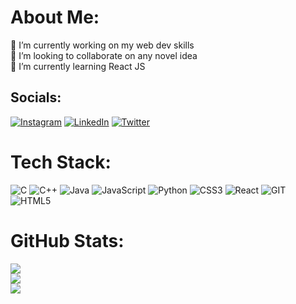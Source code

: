 #  About Me:
🔭 I’m currently working on my web dev skills<br>👯 I’m looking to collaborate on any novel idea<br>🌱 I’m currently learning React JS


## Socials:
[![Instagram](https://img.shields.io/badge/Instagram-%23E4405F.svg?logo=Instagram&logoColor=white)](https://instagram.com/arjunbector) [![LinkedIn](https://img.shields.io/badge/LinkedIn-%230077B5.svg?logo=linkedin&logoColor=white)](https://linkedin.com/in/arjun-bector) [![Twitter](https://img.shields.io/badge/Twitter-%231DA1F2.svg?logo=Twitter&logoColor=white)](https://twitter.com/arjunbector01) 

# Tech Stack:
![C](https://img.shields.io/badge/c-%2300599C.svg?style=for-the-badge&logo=c&logoColor=white) ![C++](https://img.shields.io/badge/c++-%2300599C.svg?style=for-the-badge&logo=c%2B%2B&logoColor=white) ![Java](https://img.shields.io/badge/java-%23ED8B00.svg?style=for-the-badge&logo=openjdk&logoColor=white) ![JavaScript](https://img.shields.io/badge/javascript-%23323330.svg?style=for-the-badge&logo=javascript&logoColor=%23F7DF1E) ![Python](https://img.shields.io/badge/python-3670A0?style=for-the-badge&logo=python&logoColor=ffdd54) ![CSS3](https://img.shields.io/badge/css3-%231572B6.svg?style=for-the-badge&logo=css3&logoColor=white) ![React](https://img.shields.io/badge/react-%2320232a.svg?style=for-the-badge&logo=react&logoColor=%2361DAFB) ![GIT](https://img.shields.io/badge/Git-fc6d26?style=for-the-badge&logo=git&logoColor=white) ![HTML5](https://img.shields.io/badge/html5-%23E34F26.svg?style=for-the-badge&logo=html5&logoColor=white)
# GitHub Stats:
![](https://github-readme-stats.vercel.app/api?username=arjunbector&theme=tokyonight&hide_border=true&include_all_commits=false&count_private=false)<br/>
![](https://github-readme-streak-stats.herokuapp.com/?user=arjunbector&theme=tokyonight&hide_border=true)<br/>
![](https://github-readme-stats.vercel.app/api/top-langs/?username=arjunbector&theme=tokyonight&hide_border=true&include_all_commits=false&count_private=false&layout=compact)

<!-- Proudly created with GPRM ( https://gprm.itsvg.in ) -->